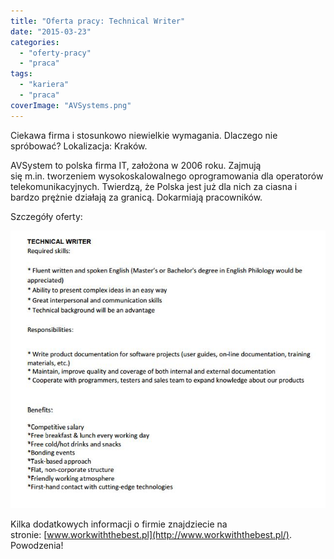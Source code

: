 ```yaml
---
title: "Oferta pracy: Technical Writer"
date: "2015-03-23"
categories:
  - "oferty-pracy"
  - "praca"
tags:
  - "kariera"
  - "praca"
coverImage: "AVSystems.png"
---
```


Ciekawa firma i stosunkowo niewielkie wymagania. Dlaczego nie spróbować? Lokalizacja: Kraków.

AVSystem to polska firma IT, założona w 2006 roku. Zajmują się m.in. tworzeniem wysokoskalowalnego oprogramowania dla operatorów telekomunikacyjnych. Twierdzą, że Polska jest już dla nich za ciasna i bardzo prężnie działają za granicą. Dokarmiają pracowników.

Szczegóły oferty:

[![AVSystemsTechnicalWriter](images/AVSystemsTechnicalWriter.jpg)](http://techwriter.pl/wp-content/uploads/2015/03/AVSystemsTechnicalWriter.jpg)

Kilka dodatkowych informacji o firmie znajdziecie na stronie: [www.workwiththebest.pl](http://www.workwiththebest.pl/). Powodzenia!
